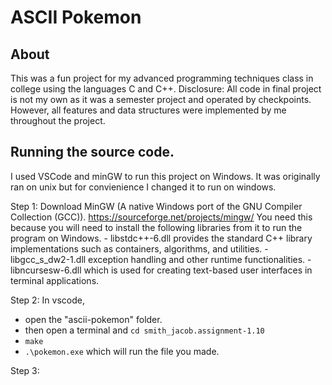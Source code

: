 # ASCII Pokemon

## About
This was a fun project for my advanced programming techniques class in college using the languages C and C++.
Disclosure: All code in final project is not my own as it was a semester project and operated by checkpoints.
However, all features and data structures were implemented by me throughout the project.

## Running the source code.
I used VSCode and minGW to run this project on Windows. 
It was originally ran on unix but for convienience I changed it to run on windows. 

Step 1: Download MinGW (A native Windows port of the GNU Compiler Collection (GCC)). https://sourceforge.net/projects/mingw/
  You need this because you will need to install the following libraries from it to run the program on Windows.
    - libstdc++-6.dll provides the standard C++ library implementations such as containers, algorithms, and utilities.
    - libgcc_s_dw2-1.dll exception handling and other runtime functionalities.
    - libncursesw-6.dll which is used for creating text-based user interfaces in terminal applications.

Step 2: In vscode, 
  - open the "ascii-pokemon" folder.
  - then open a terminal and `cd smith_jacob.assignment-1.10`
  - `make`
  - `.\pokemon.exe` which will run the file you made.

Step 3:  
  


